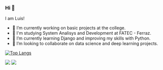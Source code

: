 <!--
**L0uFelps/L0uFelps** is a ✨ _special_ ✨ repository because its `README.md` (this file) appears on your GitHub profile.

Here are some ideas to get you started:

- 🔭 I’m currently working on ...
- 🌱 I’m currently learning ...
- 👯 I’m looking to collaborate on ...
- 🤔 I’m looking for help with ...
- 💬 Ask me about ...
- 📫 How to reach me: ...
- 😄 Pronouns: ...
- ⚡ Fun fact: ...
-->

### Hi 👋
I am Luis!
- 🔭 I’m currently working on basic projects at the college.
- 🔭 I'm studying System Analisys and Development at FATEC - Ferraz.
- 🌱 I’m currently learning Django and improving my skills with Python.
- 🤝 I’m looking to collaborate on data science and deep learning projects. 

[![Top Langs](https://github-readme-stats.vercel.app/api/top-langs/?username=L0uFelps)](https://github.com/L0uFelps/github-readme-stats)

[<img src="https://img.shields.io/badge/twitter-%231DA1F2.svg?&style=for-the-badge&logo=twitter&logoColor=white" />](https://twitter.com/L0uFelps) [<img src="https://img.shields.io/badge/linkedin-%230077B5.svg?&style=for-the-badge&logo=linkedin&logoColor=white" />](https://www.linkedin.com/in/luis-felipe-f-silva/) 
